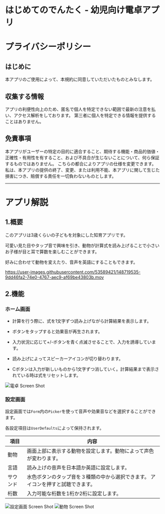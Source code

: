 # はじめてのでんたく - 幼児向け電卓アプリ

# プライバシーポリシー
  ## はじめに
  本アプリのご使用によって、本規約に同意していただいたものとみなします。
  
  ## 収集する情報
  アプリの利便性向上のため、匿名で個人を特定できない範囲で最新の注意を払い、アクセス解析をしております。 
  第三者に個人を特定できる情報を提供することはありません。

  ## 免責事項 
  本アプリがユーザーの特定の目的に適合すること、期待する機能・商品的価値・正確性・有用性を有すること、および不具合が生じないことについて、何ら保証するものではありません。
こちらの都合によりアプリの仕様を変更できます。私は、本アプリの提供の終了、変更、または利用不能、本アプリに関して生じた損害につき、賠償する責任を一切負わないものとします。

---
 
# アプリ解説
## 1.概要
このアプリは3歳くらいの子どもを対象にした知育アプリです。

可愛い見た目やタップ音で興味を引き、動物が計算式を読み上げることで小さいお子様が目と耳で算数を楽しむことができます。

好みに合わせて動物を変えたり、音声を英語にすることもできます。

https://user-images.githubusercontent.com/53589421/148719535-9dd46fa2-74e0-4767-aec9-af69be43803b.mov

## 2.機能
### ホーム画面
- 計算を行う際に、式を1文字ずつ読み上げながら計算結果を表示します。

- ボタンをタップすると効果音が再生されます。

- 入力状況に応じて+/-ボタンを青く点滅させることで、入力を誘導しています。

- 読み上げによってスピーカーアイコンが切り替わります。

- Cボタンは入力が新しいものから1文字ずつ消していく。計算結果まで表示されている時は式をリセットします。

![電卓 Screen Shot](https://user-images.githubusercontent.com/53589421/149059277-f08b7afd-308e-4863-ba9b-507d25f91eaa.png)

### 設定画面
設定画面では`Form`内の`Picker`を使って音声や効果音などを選択することができます。

各設定項目は`UserDefaults`によって保持されます。

| 項目 | 内容 |
----|----
| 動物 | 画面上部に表示する動物を設定します。動物によって声色が変わります。 |
| 言語 | 読み上げの音声を日本語か英語に設定します。 |
| サウンド | 水色ボタンのタップ音を３種類の中から選択できます。 アイコンを押すと試聴できます。|
| 桁数 | 入力可能な桁数を1桁か2桁に設定します。 |

![設定画面 Screen Shot](https://user-images.githubusercontent.com/53589421/149059216-7be8fc03-2f3f-42ce-aace-753ebe2829b6.png)
![動物 Screen Shot](https://user-images.githubusercontent.com/53589421/149059686-2ded01d3-4eaa-4f4f-9382-29af43ee3932.png)

